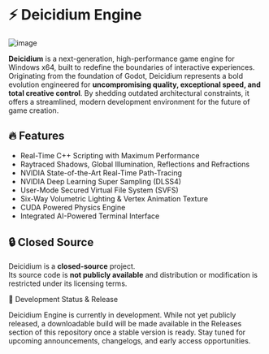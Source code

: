 # ⚡ Deicidium Engine 
![image](https://github.com/user-attachments/assets/cce3a445-c9a4-4bd7-8940-7aa1cde284fe)

**Deicidium** is a next-generation, high-performance game engine for Windows x64, built to redefine the boundaries of interactive experiences. Originating from the foundation of Godot, Deicidium represents a bold evolution engineered for **uncompromising quality, exceptional speed, and total creative control**. By shedding outdated architectural constraints, it offers a streamlined, modern development environment for the future of game creation.

## 🔥 Features  
- Real-Time C++ Scripting with Maximum Performance
- Raytraced Shadows, Global Illumination, Reflections and Refractions  
- NVIDIA State-of-the-Art Real-Time Path-Tracing 
- NVIDIA Deep Learning Super Sampling (DLSS4)
- User-Mode Secured Virtual File System (SVFS)
- Six-Way Volumetric Lighting & Vertex Animation Texture
- CUDA Powered Physics Engine
- Integrated AI-Powered Terminal Interface

## 🔒 Closed Source  

Deicidium is a **closed-source** project.  
Its source code is **not publicly available** and distribution or modification is restricted under its licensing terms.

🚧 Development Status & Release

Deicidium Engine is currently in development.
While not yet publicly released, a downloadable build will be made available in the Releases section of this repository once a stable version is ready.
Stay tuned for upcoming announcements, changelogs, and early access opportunities.
